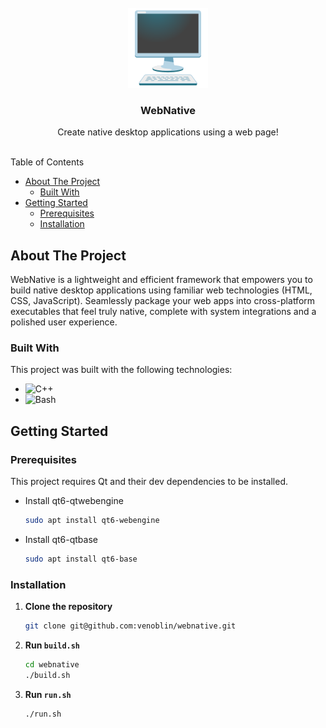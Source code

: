 <br/>
<div align="center">
<a href="https://github.com/user/repo">
<img src=".project-images/project-logo.png" alt="Logo" height="128px">
</a>
<h3 align="center">WebNative</h3>
<p align="center">
Create native desktop applications using a web page!
<br/>
<br/>
</p>
</div>

Table of Contents

- [About The Project](#about-the-project)
  - [Built With](#built-with)
- [Getting Started](#getting-started)
  - [Prerequisites](#prerequisites)
  - [Installation](#installation)

## About The Project
WebNative is a lightweight and efficient framework that empowers you to build native desktop applications using familiar web technologies (HTML, CSS, JavaScript). Seamlessly package your web apps into cross-platform executables that feel truly native, complete with system integrations and a polished user experience.

### Built With
This project was built with the following technologies:

- <img src="https://img.shields.io/badge/C++-%2300599C.svg?logo=c%2B%2B&logoColor=white" alt="C++" />
- <img src="https://img.shields.io/badge/Bash-4EAA25?logo=gnubash&logoColor=fff" alt="Bash" />

## Getting Started
### Prerequisites
This project requires Qt and their dev dependencies to be installed.

- Install qt6-qtwebengine
    ```sh
    sudo apt install qt6-webengine
    ```

- Install qt6-qtbase
    ```sh
    sudo apt install qt6-base
    ```

### Installation
1. **Clone the repository** 
    ```sh
    git clone git@github.com:venoblin/webnative.git
    ```

2. **Run `build.sh`**
    ```sh
    cd webnative
    ./build.sh
    ```

3. **Run `run.sh`** 
    ```sh
    ./run.sh
    ```
